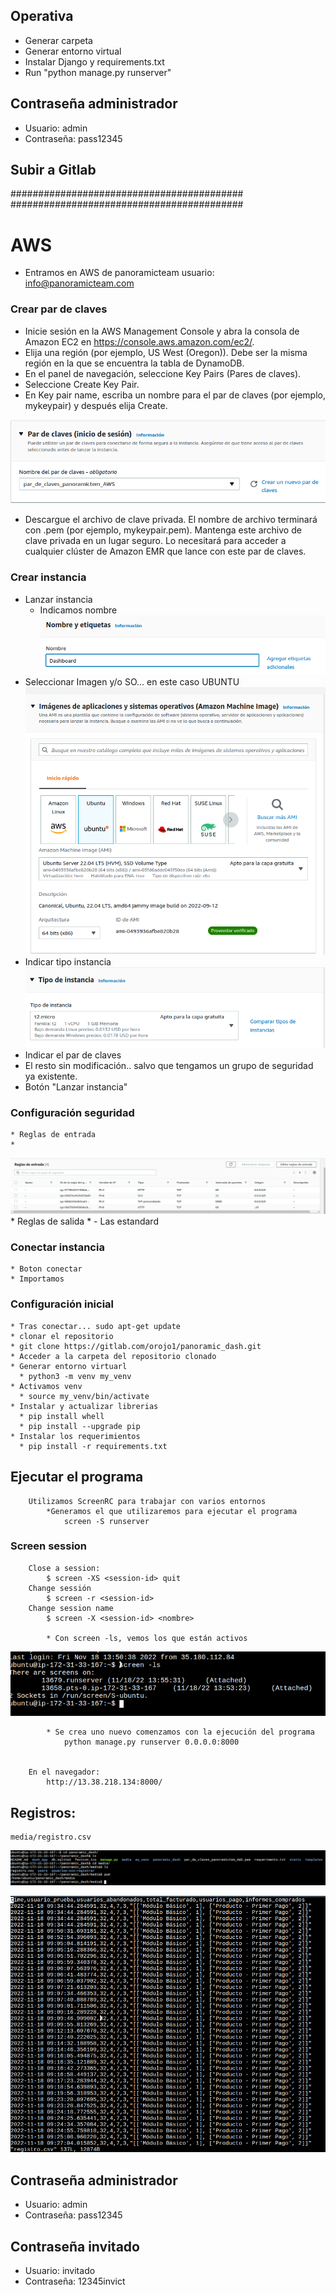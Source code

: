 ## Operativa

* Generar carpeta
* Generar entorno virtual
* Instalar Django y requirements.txt
* Run  "python manage.py runserver"


## Contraseña administrador

* Usuario: admin
* Contraseña: pass12345

## Subir a Gitlab

##########################################
##########################################

# AWS

* Entramos en AWS de panoramicteam
  usuario: info@panoramicteam.com

### Crear par de claves

  * Inicie sesión en la AWS Management Console y abra la consola de Amazon EC2 en https://console.aws.amazon.com/ec2/.
  * Elija una región (por ejemplo, US West (Oregon)). Debe ser la misma región en la que se encuentra la tabla de DynamoDB.
  * En el panel de navegación, seleccione Key Pairs (Pares de claves).
  * Seleccione Create Key Pair.
  * En Key pair name, escriba un nombre para el par de claves (por ejemplo, mykeypair) y después elija Create.
  
  ![ubicación registro](static/par_de_claves.png)
  * Descargue el archivo de clave privada. El nombre de archivo terminará con .pem (por ejemplo, mykeypair.pem). Mantenga este archivo de clave privada en un lugar seguro. Lo necesitará para acceder a cualquier clúster de Amazon EMR que lance con este par de claves.


### Crear instancia

  * Lanzar instancia
    * Indicamos nombre
  ![nombre](static/nombre.png)
  * Seleccionar Imagen y/o SO... en este caso UBUNTU
  ![ubicación registro](static/imagen_SO.png)
  * Indicar tipo instancia
  ![tipo de instancia](static/instancia.png)
  * Indicar el par de claves
  * El resto sin modificación.. salvo que tengamos un grupo de seguridad ya existente.
  * Botón "Lanzar instancia"

### Configuración seguridad
    * Reglas de entrada
    * 
  ![tipo de instancia](static/reglas_entrada.png)
    * Reglas de salida 
      * - Las estandard

### Conectar instancia
    * Boton conectar
    * Importamos 

### Configuración inicial

    * Tras conectar... sudo apt-get update
    * clonar el repositorio
    * git clone https://gitlab.com/orojo1/panoramic_dash.git
    * Acceder a la carpeta del repositorio clonado
    * Generar entorno virtuarl
      * python3 -m venv my_venv
    * Activamos venv 
      * source my_venv/bin/activate
    * Instalar y actualizar librerias
      * pip install whell
      * pip install --upgrade pip
    * Instalar los requerimientos
      * pip install -r requirements.txt

## Ejecutar el programa

        Utilizamos ScreenRC para trabajar con varios entornos
            *Generamos el que utilizaremos para ejecutar el programa
                screen -S runserver

### Screen session

        Close a session:
            $ screen -XS <session-id> quit
        Change sessión
            $ screen -r <session-id>
        Change session name
            $ screen -X <session-id> <nombre>

            * Con screen -ls, vemos los que están activos

![ubicación registro](static/screen.png) 

            * Se crea uno nuevo comenzamos con la ejecución del programa
                python manage.py runserver 0.0.0.0:8000

        
        En el navegador:
            http://13.38.218.134:8000/

## Registros:

    media/registro.csv

![ubicación registro](static/registros.png)

![ubicación registro](static/registros2.png)



## Contraseña administrador

  * Usuario: admin
  * Contraseña: pass12345
  
  
## Contraseña invitado

  * Usuario: invitado
  * Contraseña: 12345invict
